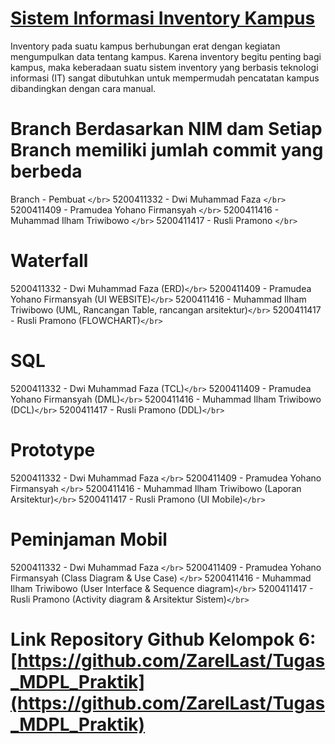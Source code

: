 # [Sistem Informasi Inventory Kampus](https://github.com/ZarelLast/Tugas_MDPL_Praktik)

Inventory pada suatu kampus berhubungan erat dengan kegiatan mengumpulkan data tentang kampus. Karena inventory begitu penting bagi kampus, maka keberadaan suatu sistem inventory yang berbasis teknologi informasi (IT) sangat dibutuhkan untuk mempermudah pencatatan kampus dibandingkan dengan cara manual.

# Branch Berdasarkan NIM dam Setiap Branch memiliki jumlah commit yang berbeda

Branch     - Pembuat `</br>`
5200411332 - Dwi Muhammad Faza `</br>`
5200411409 - Pramudea Yohano Firmansyah `</br>`
5200411416 - Muhammad Ilham Triwibowo `</br>`
5200411417 - Rusli Pramono `</br>`

# Waterfall

5200411332 - Dwi Muhammad Faza (ERD)`</br>`
5200411409 - Pramudea Yohano Firmansyah (UI WEBSITE)`</br>`
5200411416 - Muhammad Ilham Triwibowo (UML, Rancangan Table, rancangan arsitektur)`</br>`
5200411417 - Rusli Pramono (FLOWCHART)`</br>`

# SQL

5200411332 - Dwi Muhammad Faza (TCL)`</br>`
5200411409 - Pramudea Yohano Firmansyah (DML)`</br>`
5200411416 - Muhammad Ilham Triwibowo (DCL)`</br>`
5200411417 - Rusli Pramono (DDL)`</br>`

# Prototype

5200411332 - Dwi Muhammad Faza `</br>`
5200411409 - Pramudea Yohano Firmansyah `</br>`
5200411416 - Muhammad Ilham Triwibowo (Laporan Arsitektur)`</br>`
5200411417 - Rusli Pramono (UI Mobile)`</br>`

# Peminjaman Mobil

5200411332 - Dwi Muhammad Faza `</br>`
5200411409 - Pramudea Yohano Firmansyah (Class Diagram & Use Case) `</br>`
5200411416 - Muhammad Ilham Triwibowo (User Interface & Sequence diagram)`</br>`
5200411417 - Rusli Pramono (Activity diagram & Arsitektur Sistem)`</br>`

# Link Repository Github Kelompok 6: [https://github.com/ZarelLast/Tugas_MDPL_Praktik](https://github.com/ZarelLast/Tugas_MDPL_Praktik)
